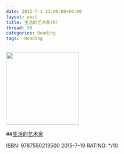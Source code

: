 ```yaml
---
date: 2015-7-1 23:00:00+00:00
layout: post
title: 生活的艺术家(R)
thread: 50
categories: Reading
tags:  Reading
---
```


<img src="http://ec4.images-amazon.com/images/I/8102OrvgphL.jpg" width="200" />

##[生活的艺术家](http://amzn.com/0735619670)

ISBN: 9787550213500 2015-7-19 RATING: */10
